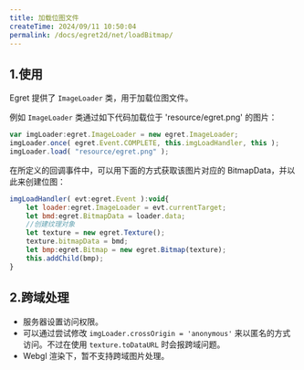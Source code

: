 ```yaml
---
title: 加载位图文件
createTime: 2024/09/11 10:50:04
permalink: /docs/egret2d/net/loadBitmap/
---
```

## 1.使用
Egret 提供了 `ImageLoader` 类，用于加载位图文件。

例如 `ImageLoader` 类通过如下代码加载位于 'resource/egret.png' 的图片：

``` javascript
var imgLoader:egret.ImageLoader = new egret.ImageLoader;
imgLoader.once( egret.Event.COMPLETE, this.imgLoadHandler, this );
imgLoader.load( "resource/egret.png" );
```

在所定义的回调事件中，可以用下面的方式获取该图片对应的 BitmapData，并以此来创建位图：

``` javascript
imgLoadHandler( evt:egret.Event ):void{
    let loader:egret.ImageLoader = evt.currentTarget;
    let bmd:egret.BitmapData = loader.data;
    //创建纹理对象
    let texture = new egret.Texture();
    texture.bitmapData = bmd;
    let bmp:egret.Bitmap = new egret.Bitmap(texture);
    this.addChild(bmp);
}
```

## 2.跨域处理

* 服务器设置访问权限。
* 可以通过尝试修改 `imgLoader.crossOrigin = 'anonymous'` 来以匿名的方式访问。不过在使用 `texture.toDataURL` 时会报跨域问题。
* Webgl 渲染下，暂不支持跨域图片处理。
